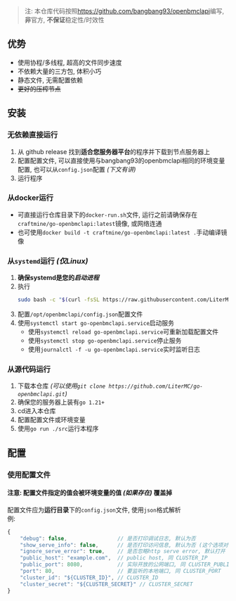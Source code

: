 
> 注: 本仓库代码按照<https://github.com/bangbang93/openbmclapi>编写, **非**官方, **不保证**稳定性/时效性

## 优势

- 使用协程/多线程, 超高的文件同步速度
- 不依赖大量的三方包, 体积小巧
- 静态文件, 无需配置依赖
- ~~更好的压榨节点~~

## 安装

### 无依赖直接运行

1. 从 github release 找到**适合您服务器平台**的程序并下载到节点服务器上
2. 配置配置文件, 可以直接使用与bangbang93的openbmclapi相同的环境变量配置, 也可以从`config.json`配置 _(下文有讲)_
3. 运行程序

### 从docker运行

- 可直接运行仓库目录下的`docker-run.sh`文件, 运行之前请确保存在`craftmine/go-openbmclapi:latest`镜像, 或网络连通
- 也可使用`docker build -t craftmine/go-openbmclapi:latest .`手动编译镜像

### 从`systemd`运行 _(仅Linux)_

1. **确保systemd是您的*启动进程***
2. 执行
   ```sh
   sudo bash -c "$(curl -fsSL https://raw.githubusercontent.com/LiterMC/go-openbmclapi/HEAD/service/installer.sh)"
   ```
3. 配置`/opt/openbmclapi/config.json`配置文件
4. 使用`systemctl start go-openbmclapi.service`启动服务
   - 使用`systemctl reload go-openbmclapi.service`可重新加载配置文件
   - 使用`systemctl stop go-openbmclapi.service`停止服务
   - 使用`journalctl -f -u go-openbmclapi.service`实时监听日志

### 从源代码运行

1. 下载本仓库 _(可以使用`git clone https://github.com/LiterMC/go-openbmclapi.git`)_
2. 确保您的服务器上装有`go 1.21+`
3. cd进入本仓库
4. 配置配置文件或环境变量
5. 使用`go run ./src`运行本程序

## 配置

### 使用配置文件

#### 注意: 配置文件指定的值会被环境变量的值 _(如果存在)_ 覆盖掉

配置文件应为**运行目录**下的`config.json`文件, 使用`json`格式解析  
例:
```javascript
{
	"debug": false,                // 是否打印调试日志, 默认为否
	"show_serve_info": false,      // 是否打印访问信息, 默认为否 (这个选项对于压缩日志文件十分有用)
	"ignore_serve_error": true,    // 是否忽略http serve error, 默认打开 (这个选项对于压缩日志文件十分有用)
	"public_host": "example.com",  // public host, 同 CLUSTER_IP
	"public_port": 8080,           // 实际开放的公网端口, 同 CLUSTER_PUBLIC_PORT
	"port": 80,                    // 要监听的本地端口, 同 CLUSTER_PORT
	"cluster_id": "${CLUSTER_ID}", // CLUSTER_ID
	"cluster_secret": "${CLUSTER_SECRET}" // CLUSTER_SECRET
}
```
